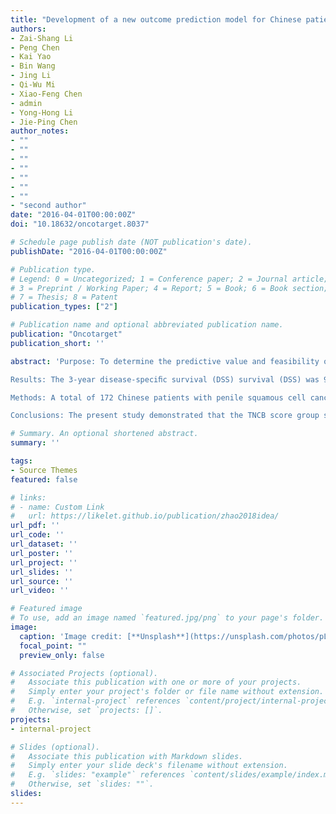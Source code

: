 ```yaml
---
title: "Development of a new outcome prediction model for Chinese patients with penile squamous cell carcinoma based on preoperative serum C-reactive protein, body mass index, and standard pathological risk factors: the TNCB score group system"
authors:
- Zai-Shang Li
- Peng Chen
- Kai Yao
- Bin Wang
- Jing Li
- Qi-Wu Mi
- Xiao-Feng Chen
- admin
- Yong-Hong Li
- Jie-Ping Chen
author_notes:
- ""
- ""
- ""
- ""
- ""
- ""
- ""
- "second author"
date: "2016-04-01T00:00:00Z"
doi: "10.18632/oncotarget.8037"

# Schedule page publish date (NOT publication's date).
publishDate: "2016-04-01T00:00:00Z"

# Publication type.
# Legend: 0 = Uncategorized; 1 = Conference paper; 2 = Journal article;
# 3 = Preprint / Working Paper; 4 = Report; 5 = Book; 6 = Book section;
# 7 = Thesis; 8 = Patent
publication_types: ["2"]

# Publication name and optional abbreviated publication name.
publication: "Oncotarget"
publication_short: ''

abstract: 'Purpose: To determine the predictive value and feasibility of the new outcome prediction model for Chinese patients with penile squamous cell carcinoma.

Results: The 3-year disease-speciﬁc survival (DSS) survival (DSS) was 92.3% in patients with < 8.70 mg/L CRP and 54.9% in those with elevated CRP (P < 0.001). The 3-year DSS was 86.5% in patients with a BMI < 22.6 Kg/m2 and 69.9% in those with a higher BMI (P = 0.025). In a multivariate analysis, pathological T stage (P < 0.001), pathological N stage (P = 0.002), BMI (P = 0.002), and CRP (P = 0.004) were independent predictors of DSS. A new scoring model was developed, consisting of BMI, CRP, and tumor T and N classiﬁcation. In our study, we found that the addition of the above-mentioned parameters significantly increased the predictive accuracy of the system of the American Joint Committee on Cancer (AJCC) anatomic stage group. The accuracy of the new prediction category was verified.

Methods: A total of 172 Chinese patients with penile squamous cell cancer were analyzed retrospectively between November 2005 and November 2014. Statistical data analysis was conducted using the nonparametric method. Survival analysis was performed with the log-rank test and the Cox proportional hazard model. Based on regression estimates of signiﬁcant parameters in multivariate analysis, a new BMI-, CRP- and pathologic factors-based scoring model was developed to predict disease--speciﬁc outcomes. The predictive accuracy of the model was evaluated using the internal and external validation.

Conclusions: The present study demonstrated that the TNCB score group system maybe a precise and easy to use tool for predicting outcomes in Chinese penile squamous cell carcinoma patients.'

# Summary. An optional shortened abstract.
summary: ''

tags:
- Source Themes
featured: false

# links:
# - name: Custom Link
#   url: https://likelet.github.io/publication/zhao2018idea/
url_pdf: ''
url_code: ''
url_dataset: ''
url_poster: ''
url_project: ''
url_slides: ''
url_source: ''
url_video: ''

# Featured image
# To use, add an image named `featured.jpg/png` to your page's folder. 
image:
  caption: 'Image credit: [**Unsplash**](https://unsplash.com/photos/pLCdAaMFLTE)'
  focal_point: ""
  preview_only: false

# Associated Projects (optional).
#   Associate this publication with one or more of your projects.
#   Simply enter your project's folder or file name without extension.
#   E.g. `internal-project` references `content/project/internal-project/index.md`.
#   Otherwise, set `projects: []`.
projects:
- internal-project

# Slides (optional).
#   Associate this publication with Markdown slides.
#   Simply enter your slide deck's filename without extension.
#   E.g. `slides: "example"` references `content/slides/example/index.md`.
#   Otherwise, set `slides: ""`.
slides:
---
```


